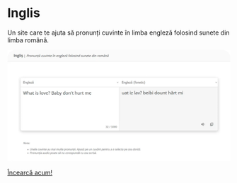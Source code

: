 # Inglis

Un site care te ajuta să pronunți cuvinte în limba engleză folosind sunete din limba română.

![image](https://raw.githubusercontent.com/pattlebass/inglis/main/_repo/main.webp)

[Încearcă acum!](https://pattlebass.github.io/inglis/)
